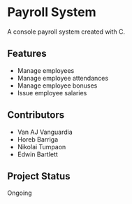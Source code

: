 # Payroll System
A console payroll system created with C.

## Features
 - Manage employees
 - Manage employee attendances
 - Manage employee bonuses
 - Issue employee salaries

## Contributors
 - Van AJ Vanguardia
 - Horeb Barriga
 - Nikolai Tumpaon
 - Edwin Bartlett

## Project Status
Ongoing
